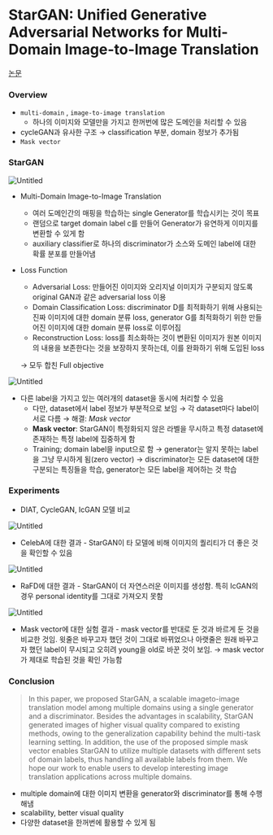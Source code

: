 # StarGAN: Unified Generative Adversarial Networks for Multi-Domain Image-to-Image Translation

[논문](https://arxiv.org/abs/1711.09020)

### Overview

- `multi-domain` , `image-to-image translation`
    - 하나의 이미지와 모델만을 가지고 한꺼번에 많은 도메인을 처리할 수 있음
- cycleGAN과 유사한 구조 → classification 부분, domain 정보가 추가됨
- `Mask vector`

### StarGAN

![Untitled](StarGAN%20Unified%20Generative%20Adversarial%20Networks%20fo%20d81010985d36476797bfffa20e15b48e/Untitled.png)

- Multi-Domain Image-to-Image Translation
    - 여러 도메인간의 매핑을 학습하는 single Generator를 학습시키는 것이 목표
    - 랜덤으로 target domain label c를 만들어 Generator가 유연하게 이미지를 변환할 수 있게 함
    - auxiliary classifier로 하나의 discriminator가 소스와 도메인 label에 대한 확률 분포를 만들어냄
- Loss Function
    - Adversarial Loss: 만들어진 이미지와 오리지널 이미지가 구분되지 않도록 original GAN과 같은 adversarial loss 이용
    - Domain Classification Loss: discriminator D를 최적화하기 위해 사용되는 진짜 이미지에 대한 domain 분류 loss, generator G를 최적화하기 위한 만들어진 이미지에 대한 domain 분류 loss로 이루어짐
    - Reconstruction Loss: loss를 최소화하는 것이 변환된 이미지가 원본 이미지의 내용을 보존한다는 것을 보장하지 못하는데, 이를 완화하기 위해 도입된 loss

    → 모두 합친 Full objective

![Untitled](StarGAN%20Unified%20Generative%20Adversarial%20Networks%20fo%20d81010985d36476797bfffa20e15b48e/Untitled%201.png)

- 다른 label을 가지고 있는 여러개의 dataset을 동시에 처리할 수 있음
    - 다만, dataset에서 label 정보가 부분적으로 보임 → 각 dataset마다 label이 서로 다름 → 해결: *Mask vector*
    - **Mask vector**: StarGAN이 특정화되지 않은 라벨을 무시하고 특정 dataset에 존재하는 특정 label에 집중하게 함
    - Training; domain label을 input으로 함 → generator는 알지 못하는 label을 그냥 무시하게 됨(zero vector) → discriminator는 모든 dataset에 대한 구분되는 특징들을 학습, generator는 모든 label을 제어하는 것 학습

### Experiments

- DIAT, CycleGAN, IcGAN 모델 비교

![Untitled](StarGAN%20Unified%20Generative%20Adversarial%20Networks%20fo%20d81010985d36476797bfffa20e15b48e/Untitled%202.png)

- CelebA에 대한 결과 - StarGAN이 타 모델에 비해 이미지의 퀄리티가 더 좋은 것을 확인할 수 있음

![Untitled](StarGAN%20Unified%20Generative%20Adversarial%20Networks%20fo%20d81010985d36476797bfffa20e15b48e/Untitled%203.png)

- RaFD에 대한 결과 - StarGAN이 더 자연스러운 이미지를 생성함. 특히 IcGAN의 경우 personal identity를 그대로 가져오지 못함

![Untitled](StarGAN%20Unified%20Generative%20Adversarial%20Networks%20fo%20d81010985d36476797bfffa20e15b48e/Untitled%204.png)

- Mask vector에 대한 실험 결과 - mask vector를 반대로 둔 것과 바르게 둔 것을 비교한 것임. 윗줄은 바꾸고자 했던 것이 그대로 바뀌었으나 아랫줄은 원래 바꾸고자 했던 label이 무시되고 오히려 young을 old로 바꾼 것이 보임. → mask vector가 제대로 학습된 것을 확인 가능함

### Conclusion

> In this paper, we proposed StarGAN, a scalable imageto-image translation model among multiple domains using a single generator and a discriminator. Besides the advantages in scalability, StarGAN generated images of higher visual quality compared to existing methods, owing to the generalization capability behind the multi-task learning setting. In addition, the use of the proposed simple mask vector enables StarGAN to utilize multiple datasets with different sets of domain labels, thus handling all available labels from them. We hope our work to enable users to develop interesting image translation applications across multiple domains.

- multiple domain에 대한 이미지 변환을 generator와 discriminator를 통해 수행해냄
- scalability, better visual quality
- 다양한 dataset을 한꺼번에 활용할 수 있게 됨